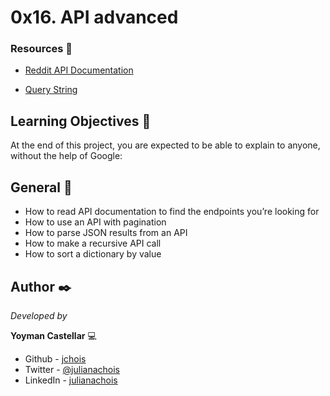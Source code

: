 # 0x16. API advanced

### Resources 🔧

- [Reddit API Documentation](https://intranet.hbtn.io/rltoken/odMvR9obKnQCx5EaM6_YFA)

- [Query String](https://intranet.hbtn.io/rltoken/KtHEZIjOvJXYtufkJE1r4A)

## Learning Objectives 📖

At the end of this project, you are expected to be able to explain to anyone, without the help of Google:

## General 📌

- How to read API documentation to find the endpoints you’re looking for
- How to use an API with pagination
- How to parse JSON results from an API
- How to make a recursive API call
- How to sort a dictionary by value

## Author ✒️

_Developed by_

**Yoyman Castellar** :computer:

- Github - [jchois](https://github.com/jchois)
- Twitter - [@julianachois](https://twitter.com/julianachois)
- LinkedIn - [julianachois](https://www.linkedin.com/in/julianachois/)